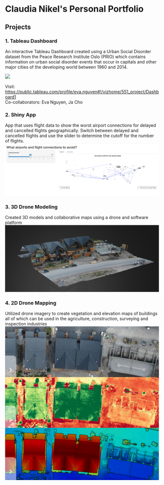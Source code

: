 # Claudia Nikel's Personal Portfolio

## Projects

### 1. Tableau Dashboard
An interactive Tableau Dashboard created using a Urban Social Disorder dataset from the Peace Research Institute Oslo (PRIO) which contains information on urban social disorder events that occur in capitals and other major cities of the developing world between 1960 and 2014. <br/>

![](Tableau_dashboard.png)

Visit: https://public.tableau.com/profile/eva.nguyen#!/vizhome/551_project/Dashboard1 <br/>
Co-collaborators: Eva Nguyen, Ja Cho

### 2. Shiny App
App that uses flight data to show the worst airport connections for delayed and cancelled flights geographically. Switch between delayed and cancelled flights and use the slider to determine the cutoff for the number of flights. <br/>
![ShinyApp](images/ShinyApp.png)

### 3. 3D Drone Modeling
Created 3D models and collaborative maps using a drone and software platform
![3Dmodel](images/3Dmodel.png)
### 4. 2D Drone Mapping
Utilized drone imagery to create vegetation and elevation maps of buildings all of which can be used in the agriculture, construction, surveying and inspection industries 
![2Dmaps](images/3Dmaps.jpeg)



